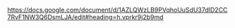 https://docs.google.com/document/d/1AZLQWzLB9PVqhoUuSdU37dID2CC7RvF1NW3Q6DsmLJA/edit#heading=h.vprkr9j2b9md